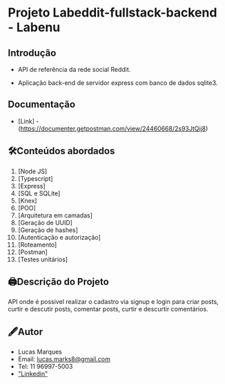 # Projeto Labeddit-fullstack-backend - Labenu

## Introdução

- <p> API de referência da rede social Reddit.

- <p> Aplicação back-end de servidor express com banco de dados sqlite3.</p>

## Documentação

- [Link] - (https://documenter.getpostman.com/view/24460668/2s93JtQij8)

## 🛠Conteúdos abordados

1. [Node JS]
2. [Typescript]
3. [Express]
4. [SQL e SQLite]
5. [Knex]
6. [POO]
7. [Arquitetura em camadas]
8. [Geração de UUID]
9. [Geração de hashes]
10. [Autenticação e autorização]
11. [Roteamento]
12. [Postman]
13. [Testes unitários]

## 🖨Descrição do Projeto
<p>API onde é possivel realizar o cadastro via signup e login para criar posts, curtir e descutir posts, comentar posts, curtir e descurtir comentários.</p>

## 🖋Autor 

- Lucas Marques
- Email: lucas.marks8@gmail.com
- Tel: 11 96997-5003
- ["Linkedin"](https://www.linkedin.com/in/lucas-henrique-marques/)
